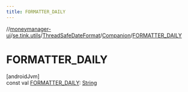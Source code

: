 ```yaml
---
title: FORMATTER_DAILY
---
```

//[moneymanager-ui](../../../../index.html)/[se.tink.utils](../../index.html)/[ThreadSafeDateFormat](../index.html)/[Companion](index.html)/[FORMATTER_DAILY](-f-o-r-m-a-t-t-e-r_-d-a-i-l-y.html)



# FORMATTER_DAILY



[androidJvm]\
const val [FORMATTER_DAILY](-f-o-r-m-a-t-t-e-r_-d-a-i-l-y.html): [String](https://kotlinlang.org/api/latest/jvm/stdlib/kotlin/-string/index.html)




